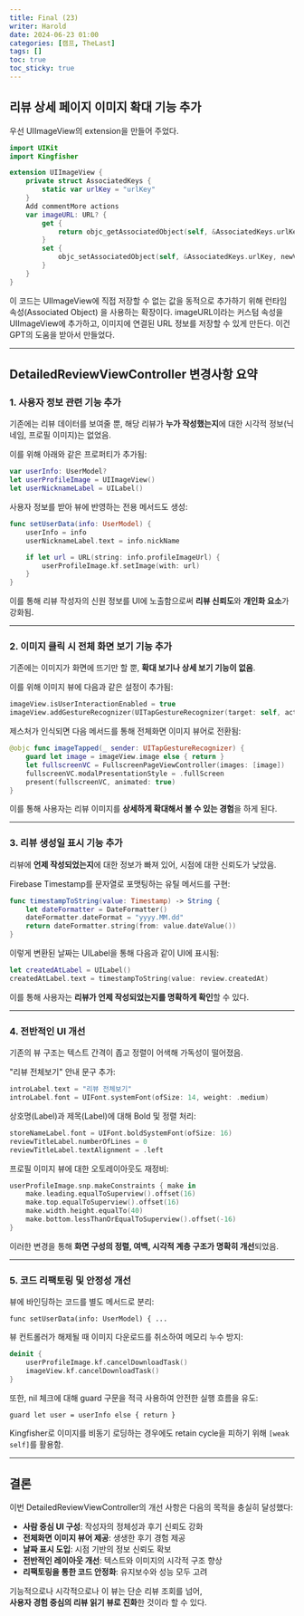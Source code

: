 ```yaml
---
title: Final (23)
writer: Harold
date: 2024-06-23 01:00
categories: [캠프, TheLast]
tags: []
toc: true
toc_sticky: true
---
```


## 리뷰 상세 페이지 이미지 확대 기능 추가

우선 UIImageView의 extension을 만들어 주었다.

```swift
import UIKit
import Kingfisher

extension UIImageView {
    private struct AssociatedKeys {
        static var urlKey = "urlKey"
    }
    Add commentMore actions
    var imageURL: URL? {
        get {
            return objc_getAssociatedObject(self, &AssociatedKeys.urlKey) as? URL
        }
        set {
            objc_setAssociatedObject(self, &AssociatedKeys.urlKey, newValue, .OBJC_ASSOCIATION_RETAIN_NONATOMIC)
        }
    }
}
```
이 코드는 UIImageView에 직접 저장할 수 없는 값을 동적으로 추가하기 위해 런타임 속성(Associated Object) 을 사용하는 확장이다.
imageURL이라는 커스텀 속성을 UIImageView에 추가하고, 이미지에 연결된 URL 정보를 저장할 수 있게 만든다. 이건 GPT의 도움을 받아서 만들었다.

---

## DetailedReviewViewController 변경사항 요약

### 1. 사용자 정보 관련 기능 추가

기존에는 리뷰 데이터를 보여줄 뿐, 해당 리뷰가 **누가 작성했는지**에 대한 시각적 정보(닉네임, 프로필 이미지)는 없었음.

이를 위해 아래와 같은 프로퍼티가 추가됨:

```swift
var userInfo: UserModel?
let userProfileImage = UIImageView()
let userNicknameLabel = UILabel()
```


사용자 정보를 받아 뷰에 반영하는 전용 메서드도 생성:

```swift
func setUserData(info: UserModel) {
    userInfo = info
    userNicknameLabel.text = info.nickName

    if let url = URL(string: info.profileImageUrl) {
        userProfileImage.kf.setImage(with: url)
    }
}
```


이를 통해 리뷰 작성자의 신원 정보를 UI에 노출함으로써 **리뷰 신뢰도**와 **개인화 요소**가 강화됨.

---

### 2. 이미지 클릭 시 전체 화면 보기 기능 추가

기존에는 이미지가 화면에 뜨기만 할 뿐, **확대 보기나 상세 보기 기능이 없음**.

이를 위해 이미지 뷰에 다음과 같은 설정이 추가됨:

```swift
imageView.isUserInteractionEnabled = true
imageView.addGestureRecognizer(UITapGestureRecognizer(target: self, action: #selector(imageTapped(_:))))
```


제스처가 인식되면 다음 메서드를 통해 전체화면 이미지 뷰어로 전환됨:

```swift
@objc func imageTapped(_ sender: UITapGestureRecognizer) {
    guard let image = imageView.image else { return }
    let fullscreenVC = FullscreenPageViewController(images: [image])
    fullscreenVC.modalPresentationStyle = .fullScreen
    present(fullscreenVC, animated: true)
}
```


이를 통해 사용자는 리뷰 이미지를 **상세하게 확대해서 볼 수 있는 경험**을 하게 된다.

---

### 3. 리뷰 생성일 표시 기능 추가

리뷰에 **언제 작성되었는지**에 대한 정보가 빠져 있어, 시점에 대한 신뢰도가 낮았음.

Firebase Timestamp를 문자열로 포맷팅하는 유틸 메서드를 구현:

```swift
func timestampToString(value: Timestamp) -> String {
    let dateFormatter = DateFormatter()
    dateFormatter.dateFormat = "yyyy.MM.dd"
    return dateFormatter.string(from: value.dateValue())
}
```


이렇게 변환된 날짜는 UILabel을 통해 다음과 같이 UI에 표시됨:

```swift
let createdAtLabel = UILabel()
createdAtLabel.text = timestampToString(value: review.createdAt)
```


이를 통해 사용자는 **리뷰가 언제 작성되었는지를 명확하게 확인**할 수 있다.

---

### 4. 전반적인 UI 개선

기존의 뷰 구조는 텍스트 간격이 좁고 정렬이 어색해 가독성이 떨어졌음.

"리뷰 전체보기" 안내 문구 추가:

```swift
introLabel.text = "리뷰 전체보기"
introLabel.font = UIFont.systemFont(ofSize: 14, weight: .medium)
```


상호명(Label)과 제목(Label)에 대해 Bold 및 정렬 처리:

```swift
storeNameLabel.font = UIFont.boldSystemFont(ofSize: 16)
reviewTitleLabel.numberOfLines = 0
reviewTitleLabel.textAlignment = .left
```


프로필 이미지 뷰에 대한 오토레이아웃도 재정비:

```swift
userProfileImage.snp.makeConstraints { make in
    make.leading.equalToSuperview().offset(16)
    make.top.equalToSuperview().offset(16)
    make.width.height.equalTo(40)
    make.bottom.lessThanOrEqualToSuperview().offset(-16)
}
```

이러한 변경을 통해 **화면 구성의 정렬, 여백, 시각적 계층 구조가 명확히 개선**되었음.

---

### 5. 코드 리팩토링 및 안정성 개선

뷰에 바인딩하는 코드를 별도 메서드로 분리:

`func setUserData(info: UserModel) { ... `

뷰 컨트롤러가 해제될 때 이미지 다운로드를 취소하여 메모리 누수 방지:

```swift
deinit {
    userProfileImage.kf.cancelDownloadTask()
    imageView.kf.cancelDownloadTask()
}
```


또한, nil 체크에 대해 guard 구문을 적극 사용하여 안전한 실행 흐름을 유도:

`guard let user = userInfo else { return }`

Kingfisher로 이미지를 비동기 로딩하는 경우에도 retain cycle을 피하기 위해 `[weak self]`를 활용함.

---

## 결론

이번 DetailedReviewViewController의 개선 사항은 다음의 목적을 충실히 달성했다:

- **사람 중심 UI 구성**: 작성자의 정체성과 후기 신뢰도 강화
- **전체화면 이미지 뷰어 제공**: 생생한 후기 경험 제공
- **날짜 표시 도입**: 시점 기반의 정보 신뢰도 확보
- **전반적인 레이아웃 개선**: 텍스트와 이미지의 시각적 구조 향상
- **리팩토링을 통한 코드 안정화**: 유지보수와 성능 모두 고려

기능적으로나 시각적으로나 이 뷰는 단순 리뷰 조회를 넘어,  
**사용자 경험 중심의 리뷰 읽기 뷰로 진화**한 것이라 할 수 있다.